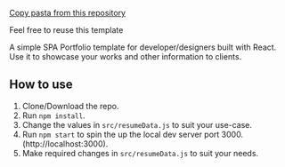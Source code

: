 [Copy pasta from this repository](https://github.com/rbhatia46/React-Portfolio)

Feel free to reuse this template

A simple SPA Portfolio template for developer/designers built with React. Use it to showcase your works and other information to clients.


## How to use
1. Clone/Download the repo.
2. Run  ``` npm install ```.
3. Change the values in ```src/resumeData.js``` to suit your use-case.
4. Run ```npm start``` to spin the up the local dev server port 3000.(http://localhost:3000).
5. Make required changes in ```src/resumeData.js``` to suit your needs.

